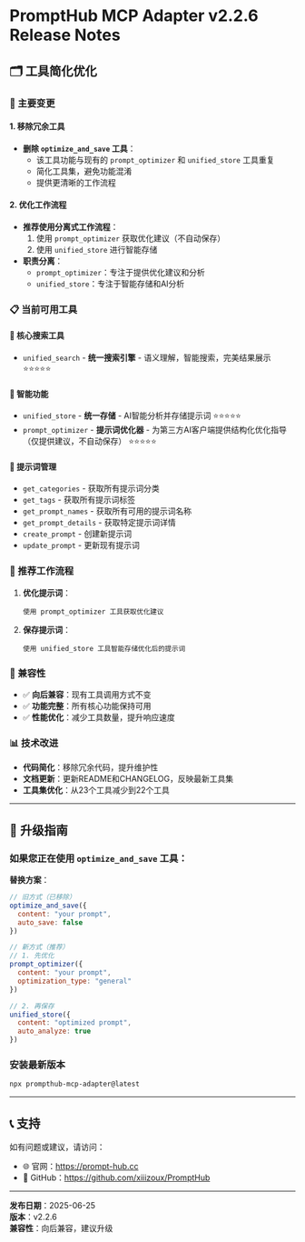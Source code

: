 # PromptHub MCP Adapter v2.2.6 Release Notes

## 🗂️ 工具简化优化

### 🔧 主要变更

#### 1. **移除冗余工具**
- **删除 `optimize_and_save` 工具**：
  - 该工具功能与现有的 `prompt_optimizer` 和 `unified_store` 工具重复
  - 简化工具集，避免功能混淆
  - 提供更清晰的工作流程

#### 2. **优化工作流程**
- **推荐使用分离式工作流程**：
  1. 使用 `prompt_optimizer` 获取优化建议（不自动保存）
  2. 使用 `unified_store` 进行智能存储
- **职责分离**：
  - `prompt_optimizer`：专注于提供优化建议和分析
  - `unified_store`：专注于智能存储和AI分析

### 📋 当前可用工具

#### 🚀 核心搜索工具
- `unified_search` - **统一搜索引擎** - 语义理解，智能搜索，完美结果展示 ⭐⭐⭐⭐⭐

#### 🧠 智能功能
- `unified_store` - **统一存储** - AI智能分析并存储提示词 ⭐⭐⭐⭐⭐
- `prompt_optimizer` - **提示词优化器** - 为第三方AI客户端提供结构化优化指导（仅提供建议，不自动保存） ⭐⭐⭐⭐⭐

#### 📝 提示词管理
- `get_categories` - 获取所有提示词分类
- `get_tags` - 获取所有提示词标签
- `get_prompt_names` - 获取所有可用的提示词名称
- `get_prompt_details` - 获取特定提示词详情
- `create_prompt` - 创建新提示词
- `update_prompt` - 更新现有提示词

### 🔄 推荐工作流程

1. **优化提示词**：
   ```
   使用 prompt_optimizer 工具获取优化建议
   ```

2. **保存提示词**：
   ```
   使用 unified_store 工具智能存储优化后的提示词
   ```

### 🔧 兼容性

- ✅ **向后兼容**：现有工具调用方式不变
- ✅ **功能完整**：所有核心功能保持可用
- ✅ **性能优化**：减少工具数量，提升响应速度

### 📊 技术改进

- **代码简化**：移除冗余代码，提升维护性
- **文档更新**：更新README和CHANGELOG，反映最新工具集
- **工具集优化**：从23个工具减少到22个工具

---

## 🚀 升级指南

### 如果您正在使用 `optimize_and_save` 工具：

**替换方案**：
```javascript
// 旧方式（已移除）
optimize_and_save({
  content: "your prompt",
  auto_save: false
})

// 新方式（推荐）
// 1. 先优化
prompt_optimizer({
  content: "your prompt",
  optimization_type: "general"
})

// 2. 再保存
unified_store({
  content: "optimized prompt",
  auto_analyze: true
})
```

### 安装最新版本

```bash
npx prompthub-mcp-adapter@latest
```

---

## 📞 支持

如有问题或建议，请访问：
- 🌐 官网：https://prompt-hub.cc
- 📧 GitHub：https://github.com/xiiizoux/PromptHub

---

**发布日期**：2025-06-25  
**版本**：v2.2.6  
**兼容性**：向后兼容，建议升级
